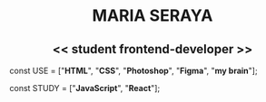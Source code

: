 <div align="center"><h1>MARIA SERAYA</h1>
<h2><< student frontend-developer >></h2></div>

const USE = ["<b>HTML</b>", "<b>CSS</b>", "<b>Photoshop</b>", "<b>Figma</b>", "<b>my brain</b>"];

const STUDY = ["<b>JavaScript</b>", "<b>React</b>"];


